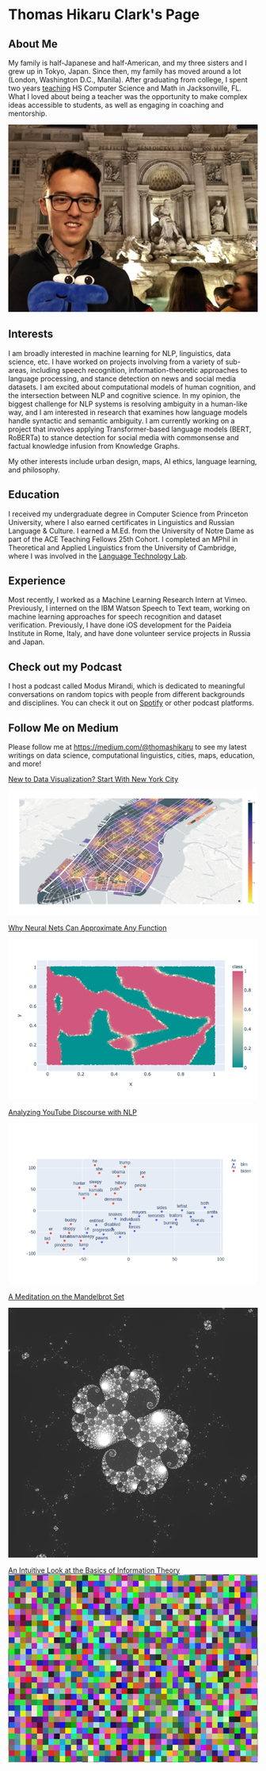 # Thomas Hikaru Clark's Page

## About Me
My family is half-Japanese and half-American, and my three sisters and I grew up in Tokyo, Japan. Since then, my family has moved around a lot (London, Washington D.C., Manila). After graduating from college, I spent two years [teaching](https://ace.nd.edu/news/getting-things-done-escape-room-style) HS Computer Science and Math in Jacksonville, FL. What I loved about being a teacher was the opportunity to make complex ideas accessible to students, as well as engaging in coaching and mentorship.

![](pirome.jpeg)

## Interests
I am broadly interested in machine learning for NLP, linguistics, data science, etc. I have worked on projects involving from a variety of sub-areas, including speech recognition, information-theoretic approaches to language processing, and stance detection on news and social media datasets. I am excited about computational models of human cognition, and the intersection between NLP and cognitive science. In my opinion, the biggest challenge for NLP systems is resolving ambiguity in a human-like way, and I am interested in research that examines how language models handle syntactic and semantic ambiguity. I am currently working on a project that involves applying Transformer-based language models (BERT, RoBERTa) to stance detection for social media with commonsense and factual knowledge infusion from Knowledge Graphs. 

My other interests include urban design, maps, AI ethics, language learning, and philosophy. 

## Education
I received my undergraduate degree in Computer Science from Princeton University, where I also earned certificates in Linguistics and Russian Language & Culture. 
I earned a M.Ed. from the University of Notre Dame as part of the ACE Teaching Fellows 25th Cohort. I completed an MPhil in Theoretical and Applied Linguistics from the University of Cambridge, where I was involved in the [Language Technology Lab](http://ltl.mml.cam.ac.uk/).

## Experience
Most recently, I worked as a Machine Learning Research Intern at Vimeo. Previously, I interned on the IBM Watson Speech to Text team, working on machine learning approaches for speech recognition and dataset verification. Previously, I have done iOS development for the Paideia Institute in Rome, Italy, and have done volunteer service projects in Russia and Japan. 

## Check out my Podcast
I host a podcast called Modus Mirandi, which is dedicated to meaningful conversations on random topics with people from different backgrounds and disciplines. You can check it out on [Spotify](https://open.spotify.com/show/1NeIw3Y3aG6HaZ1U0eB8zq) or other podcast platforms. 

## Follow Me on Medium
Please follow me at https://medium.com/@thomashikaru to see my latest writings on data science, computational linguistics, cities, maps, education, and more! 

[New to Data Visualization? Start With New York City](https://towardsdatascience.com/new-to-data-visualization-start-with-new-york-city-107785f836ab)

![](manhattan_library_dist.jpg)

[Why Neural Nets Can Approximate Any Function](https://towardsdatascience.com/why-neural-nets-can-approximate-any-function-a878768502f0)

![](2dheat.jpg)

[Analyzing YouTube Discourse with NLP](https://towardsdatascience.com/analyze-youtube-discourse-and-find-troll-bots-with-python-410daacbba6b)

![](fox_2.png)

[A Meditation on the Mandelbrot Set](https://medium.com/swlh/a-meditation-on-the-mandelbrot-set-45fcb52ab673)

![](mandelbrot24.png)

[An Intuitive Look at the Basics of Information Theory](https://towardsdatascience.com/an-intuitive-look-at-the-basics-of-information-theory-2bf0d2fff85e)
![](infotheory.png)

